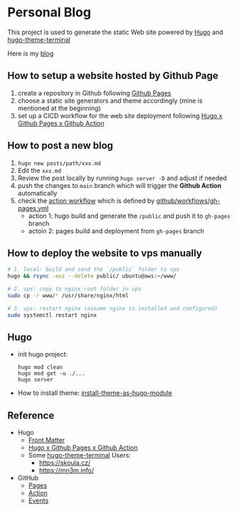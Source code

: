 # Personal Blog

This project is used to generate the static Web site powered by [Hugo](https://gohugo.io/) and [hugo-theme-terminal](https://github.com/panr/hugo-theme-terminal)

Here is my [blog](https://jinying-che.github.io/)

## How to setup a website hosted by Github Page
1. create a repository in Github following [Github Pages](https://pages.github.com/)
2. choose a static site generators and theme accordingly (mine is mentioned at the beginning)
3. set up a CICD workflow for the web site deployment following [Hugo x Github Pages x Github Action](https://gohugo.io/hosting-and-deployment/hosting-on-github/) 

## How to post a new blog
1. `hugo new posts/path/xxx.md`
2. Edit the `xxx.md` 
3. Review the post locally by running `hugo server -D` and adjust if needed
4. push the changes to `main` branch which will trigger the **Github Action** automatically
5. check the [action workflow](https://github.com/jinying-che/jinying-che.github.io/actions) which is defined by [github/workflows/gh-pages.yml](github/workflows/gh-pages.yml)
	- action 1: hugo build and generate the `/public` and push it to `gh-pages` branch
	- actoin 2: pages build and deployment from `gh-pages` branch

## How to deploy the website to vps manually 
```bash
# 1. local: build and send the `/public` folder to vps
hugo && rsync -avz --delete public/ ubuntu@aws:~/www/

# 2. vps: copy to nginx root folder in vps
sudo cp -r www/* /usr/share/nginx/html

# 3. vps: restart nginx (assume nginx is installed and configured)
sudo systemctl restart nginx
```

## Hugo 
- init hugo project: 
  ```
  hugo mod clean
  hugo mod get -u ./...
  hugo server
  ```

- How to install theme: [install-theme-as-hugo-module](https://github.com/panr/hugo-theme-terminal#install-theme-as-hugo-module)

## Reference
- Hugo
	- [Front Matter](https://gohugo.io/content-management/front-matter/#example)
	- [Hugo x Github Pages x Github Action](https://gohugo.io/hosting-and-deployment/hosting-on-github/)
	- Some [hugo-theme-terminal](https://github.com/panr/hugo-theme-terminal) Users:
		- https://skoula.cz/
		- https://mn3m.info/
- GitHub
	- [Pages](https://pages.github.com/)
	- [Action](https://docs.github.com/en/actions/quickstart)
	- [Events](https://docs.github.com/en/actions/using-workflows/events-that-trigger-workflows#push)

